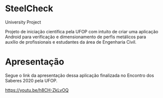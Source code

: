 # SteelCheck
University Project

Projeto de iniciação científica pela UFOP com intuito de criar uma aplicação Android para verificação e dimensionamento de perfis metálicos para auxílio de profissionais e estudantes da área de Engenharia Civil.

# Apresentação

Segue o link da apresentação dessa aplicação finalizada no Encontro dos Saberes 2020 pela UFOP.

https://youtu.be/h8CH-ZkLvOQ
